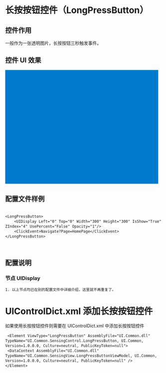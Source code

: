 # 长按按钮控件（LongPressButton）

## 控件作用

一般作为一张透明图片，长按按钮三秒触发事件。

## 控件 UI 效果

![Placeholder](../images/LongPressButton.gif)

## 配置文件样例

```

<LongPressButton>
    <UIDisplay Left="0" Top="0" Width="300" Height="300" IsShow="True" ZIndex="4" UsePercent="False" Opacity="1"/>
    <ClickEvent>Navigate?Page=HomePage</ClickEvent>
</LongPressButton>



```

## 配置说明

### 节点 UIDisplay

    1. 以上节点均已在别的配置文件中详细介绍，这里就不再重复了。

# UIControlDict.xml 添加长按按钮控件

如果使用长按按钮控件则需要在 UIControlDict.xml 中添加长按按钮控件

```
 <Element ViewType="LongPressButton" AssemblyFile="UI.Common.dll" TypeName="UI.Common.SensingControl.LongPressButton, UI.Common, Version=1.0.0.0, Culture=neutral, PublicKeyToken=null">
 <DataContext AssemblyFile="UI.Common.dll" TypeName="UI.Common.SensingView.LongPressButtonViewModel, UI.Common, Version=1.0.0.0, Culture=neutral, PublicKeyToken=null" />
</Element>
```
